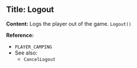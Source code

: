 ## Title: Logout

**Content:**
Logs the player out of the game.
`Logout()`

**Reference:**
- `PLAYER_CAMPING`
- See also:
  - `CancelLogout`